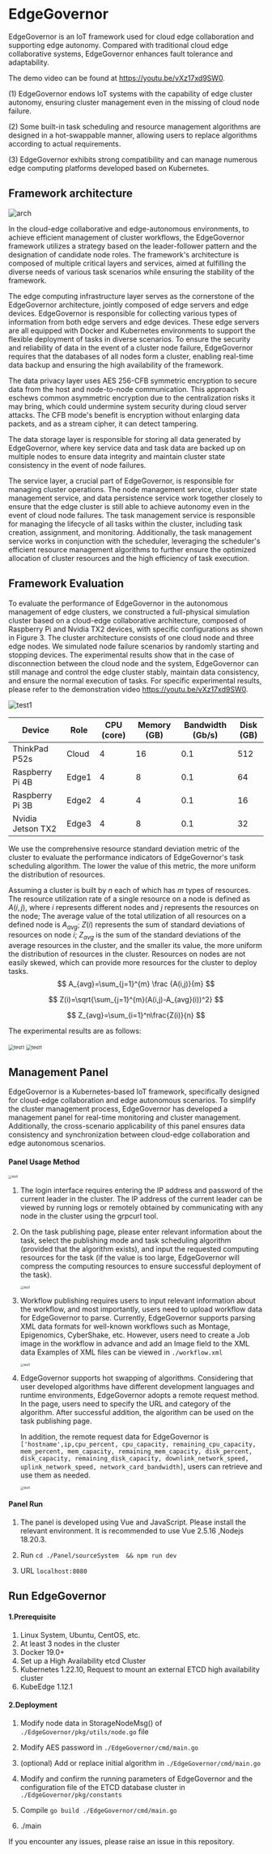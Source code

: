 # EdgeGovernor
EdgeGovernor is an IoT framework used for cloud edge collaboration and supporting edge autonomy. Compared with traditional cloud edge collaborative systems, EdgeGovernor enhances fault tolerance and adaptability.

The demo video can be found at https://youtu.be/vXz17xd9SW0.

(1) EdgeGovernor endows IoT systems with the capability of edge cluster autonomy, ensuring cluster management even in the missing of cloud node failure. 

(2) Some built-in task scheduling and resource management algorithms are designed in a hot-swappable manner, allowing users to replace algorithms according to actual requirements. 

(3) EdgeGovernor exhibits strong compatibility and can manage numerous edge computing platforms developed based on Kubernetes. 

## Framework architecture

![arch](./figures/arch.png)

In the cloud-edge collaborative and edge-autonomous environments, to achieve efficient management of cluster workflows, the EdgeGovernor framework utilizes a strategy based on the leader-follower pattern and the designation of candidate node roles. The framework's architecture is composed of multiple critical layers and services, aimed at fulfilling the diverse needs of various task scenarios while ensuring the stability of the framework.

The edge computing infrastructure layer serves as the cornerstone of the EdgeGovernor architecture, jointly composed of edge servers and edge devices. EdgeGovernor is responsible for collecting various types of information from both edge servers and edge devices. These edge servers are all equipped with Docker and Kubernetes environments to support the flexible deployment of tasks in diverse scenarios. To ensure the security and reliability of data in the event of a cluster node failure, EdgeGovernor requires that the databases of all nodes form a cluster, enabling real-time data backup and ensuring the high availability of the framework.

The data privacy layer uses AES 256-CFB symmetric encryption to secure data from the host and node-to-node communication. This approach eschews common asymmetric encryption due to the centralization risks it may bring, which could undermine system security during cloud server attacks. The CFB mode's benefit is encryption without enlarging data packets, and as a stream cipher, it can detect tampering. 

The data storage layer is responsible for storing all data generated by EdgeGovernor, where key service data and task data are backed up on multiple nodes to ensure data integrity and maintain cluster state consistency in the event of node failures.


The service layer, a crucial part of EdgeGovernor, is responsible for managing cluster operations. The node management service, cluster state management service, and data persistence service work together closely to ensure that the edge cluster is still able to achieve autonomy even in the event of cloud node failures. The task management service is responsible for managing the lifecycle of all tasks within the cluster, including task creation, assignment, and monitoring. Additionally, the task management service works in conjunction with the scheduler, leveraging the scheduler's efficient resource management algorithms to further ensure the optimized allocation of cluster resources and the high efficiency of task execution.

## Framework Evaluation

To evaluate the performance of EdgeGovernor in the autonomous management of edge clusters, we constructed a full-physical simulation cluster based on a cloud-edge collaborative architecture, composed of Raspberry Pi and Nvidia TX2 devices, with specific configurations as shown in Figure 3. The cluster architecture consists of one cloud node and three edge nodes. We simulated node failure scenarios by randomly starting and stopping devices. The experimental results show that in the case of disconnection between the cloud node and the system, EdgeGovernor can still manage and control the edge cluster stably, maintain data consistency, and ensure the normal execution of tasks. For specific experimental results, please refer to the demonstration video https://youtu.be/vXz17xd9SW0.

![test1](./figures/test1.jpg)

| Device            | Role  | CPU (core) | Memory (GB) | Bandwidth (Gb/s) | Disk (GB) |
| ----------------- | ----- | ---------- | ----------- | ---------------- | --------- |
| ThinkPad P52s     | Cloud | 4          | 16          | 0.1              | 512       |
| Raspberry Pi 4B   | Edge1 | 4          | 8           | 0.1              | 64        |
| Raspberry Pi 3B   | Edge2 | 4          | 4           | 0.1              | 16        |
| Nvidia Jetson TX2 | Edge3 | 4          | 8           | 0.1              | 32        |

We use the comprehensive resource standard deviation metric of the cluster to evaluate the performance indicators of EdgeGovernor's task scheduling algorithm. The lower the value of this metric, the more uniform the distribution of resources.

Assuming a cluster is built by $n$ each of which has $m$ types of resources. The resource utilization rate of a single resource on a node is defined as $A(i,j)$, where $i$ represents different nodes and $j$ represents the resources on the node; The average value of the total utilization of all resources on a defined node is $A_{avg}$; $Z(i)$ represents the sum of standard deviations of resources on node $i$; $Z_{avg}$ is the sum of the standard deviations of the average resources in the cluster, and the smaller its value, the more uniform the distribution of resources in the cluster. Resources on nodes are not easily skewed, which can provide more resources for the cluster to deploy tasks.
$$
A_{avg}=\sum_{j=1}^{m} \frac {A(i,j)}{m}
$$

$$
Z(i)=\sqrt{\sum_{j=1}^{m}(A(i,j)-A_{avg}(i))^2}
$$

$$
Z_{avg}=\sum_{i=1}^n\frac{Z(i)}{n}
$$

The experimental results are as follows:

<img src="./figures/comprehensive_standard_deviation_comparison.png" alt="test1" style="zoom: 67%;" />

<img src="./figures/resource_standard_deviation_comparison.png" alt="test1" style="zoom:67%;" />

## Management Panel

EdgeGovernor is a Kubernetes-based IoT framework, specifically designed for cloud-edge collaboration and edge autonomous scenarios. To simplify the cluster management process, EdgeGovernor has developed a management panel for real-time monitoring and cluster management. Additionally, the cross-scenario applicability of this panel ensures data consistency and synchronization between cloud-edge collaboration and edge autonomous scenarios.

#### Panel Usage Method

<img src="./figures/login.png" alt="test1" style="zoom:40%;" />

1. The login interface requires entering the IP address and password of the current leader in the cluster. The IP address of the current leader can be viewed by running logs or remotely obtained by communicating with any node in the cluster using the grpcurl tool.

2. On the task publishing page, please enter relevant information about the task, select the publishing mode and task scheduling algorithm (provided that the algorithm exists), and input the requested computing resources for the task (if the value is too large, EdgeGovernor will compress the computing resources to ensure successful deployment of the task).

   <img src="./figures/taskPublish.png" alt="test1" style="zoom:40%;" />

3. Workflow publishing requires users to input relevant information about the workflow, and most importantly, users need to upload workflow data for EdgeGovernor to parse. Currently, EdgeGovernor supports parsing XML data formats for well-known workflows such as Montage, Epigenomics, CyberShake, etc. However, users need to create a Job image in the workflow in advance and add an Image field to the XML data Examples of XML files can be viewed in `./workflow.xml`

   <img src="./figures/workflowPublish.png" alt="test1" style="zoom:40%;" />

4. EdgeGovernor supports hot swapping of algorithms. Considering that user developed algorithms have different development languages and runtime environments, EdgeGovernor adopts a remote request method. In the page, users need to specify the URL and category of the algorithm. After successful addition, the algorithm can be used on the task publishing page.

   In addition, the remote request data for EdgeGovernor is `['hostname',ip,cpu_percent, cpu_capacity, remaining_cpu_capacity, mem_percent, mem_capacity, remaining_mem_capacity, disk_percent, disk_capacity, remaining_disk_capacity, downlink_network_speed, uplink_network_speed, network_card_bandwidth]`, users can retrieve and use them as needed.

   <img src="./figures/algorithm.png" alt="test1" style="zoom:40%;" />

#### Panel Run

1. The panel is developed using Vue and JavaScript. Please install the relevant environment. It is recommended to use Vue 2.5.16 ,Nodejs 18.20.3.

2. Run `cd ./Panel/sourceSystem  && npm run dev`

3. URL `localhost:8080`

## Run EdgeGovernor

#### 1.Prerequisite

1) Linux System, Ubuntu, CentOS, etc.
2) At least 3 nodes in the cluster
3) Docker 19.0+
4) Set up a High Availability etcd Cluster 
5) Kubernetes 1.22.10, Request to mount an external ETCD high availability cluster
6) KubeEdge 1.12.1

####  2.Deployment

1) Modify node data in StorageNodeMsg() of `./EdgeGovernor/pkg/utils/node.go` file

2) Modify AES password in `./EdgeGovernor/cmd/main.go`
3) (optional) Add or replace initial algorithm in `./EdgeGovernor/cmd/main.go`
4) Modify and confirm the running parameters of EdgeGovernor and the configuration file of the ETCD database cluster in `./EdgeGovernor/pkg/constants`
5) Compile `go build ./EdgeGovernor/cmd/main.go`
6) ./main



If you encounter any issues, please raise an issue in this repository.
